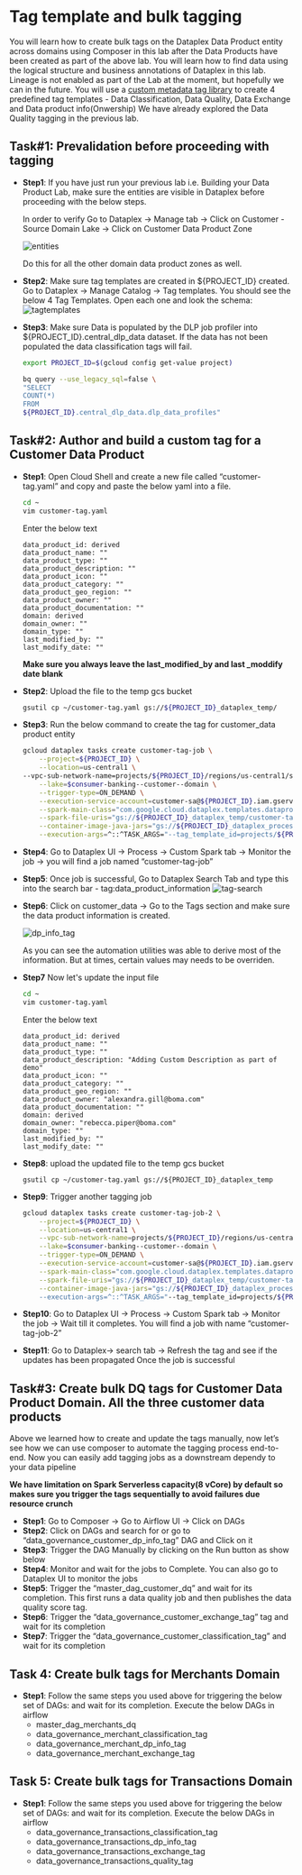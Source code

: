 #  Tag template and bulk tagging
You will learn how to create bulk tags on the Dataplex Data Product entity across domains using Composer in this lab after the Data Products have been created as part of the above lab. You will learn how to find data using the logical structure and business annotations of Dataplex in this lab. Lineage is not enabled as part of the Lab at the moment, but hopefully we can in the future. You will use a [custom metadata tag library](https://github.com/mansim07/datamesh-templates/tree/main/metadata-tagmanager) to create 4 predefined tag templates - Data Classification, Data Quality, Data Exchange and Data product info(Onwership)
We have already explored the Data Quality tagging in the previous lab. 



## Task#1: Prevalidation before proceeding with tagging 

- **Step1**: If you have just run your previous lab i.e. Building your Data Product Lab, make sure the entities are visible in Dataplex before proceeding with the below steps.

    In order to verify Go to Dataplex  → Manage tab → Click on Customer - Source Domain Lake → Click on Customer Data Product Zone

    ![entities](/lab6/resources/imgs/entities_screnshot.png)

    Do this for all the other domain data product zones as well. 

- **Step2**: Make sure tag templates are created in ${PROJECT_ID}  created. Go to Dataplex → Manage Catalog → Tag templates. You should see the below 4 Tag Templates. Open each one and look the schema: 
     ![tagtemplates](/lab6/resources/imgs/tag_templates.png)

- **Step3**: Make sure Data is populated by the DLP job profiler into ${PROJECT_ID}.central_dlp_data dataset. If the data has not been populated the data classification tags will fail. 
    ```bash 
    export PROJECT_ID=$(gcloud config get-value project)

    bq query --use_legacy_sql=false \
    "SELECT
    COUNT(*)
    FROM
    ${PROJECT_ID}.central_dlp_data.dlp_data_profiles"
    ```


## Task#2: Author and build a custom tag for a Customer Data Product 

- **Step1**: Open Cloud Shell and create a new file called “customer-tag.yaml” and copy and paste the below yaml into a file.

    ```bash 
    cd ~
    vim customer-tag.yaml
    ``` 
    Enter the below text 
    ```
    data_product_id: derived
    data_product_name: ""
    data_product_type: ""
    data_product_description: ""
    data_product_icon: ""
    data_product_category: ""
    data_product_geo_region: ""
    data_product_owner: ""
    data_product_documentation: ""
    domain: derived
    domain_owner: ""
    domain_type: ""
    last_modified_by: ""
    last_modify_date: ""
    ```

    **Make sure you always leave the last_modified_by and last _moddify date blank**

- **Step2**: Upload the file to the temp gcs bucket

    ```bash 
    gsutil cp ~/customer-tag.yaml gs://${PROJECT_ID}_dataplex_temp/
    ```

-  **Step3**: Run the below command to create the tag for customer_data product entity 

    ```bash 
    gcloud dataplex tasks create customer-tag-job \
        --project=${PROJECT_ID} \
        --location=us-central1 \
    --vpc-sub-network-name=projects/${PROJECT_ID}/regions/us-central1/subnetworks/default \
        --lake=$consumer-banking--customer--domain \
        --trigger-type=ON_DEMAND \
        --execution-service-account=customer-sa@${PROJECT_ID}.iam.gserviceaccount.com \
        --spark-main-class="com.google.cloud.dataplex.templates.dataproductinformation.DataProductInfo" \
        --spark-file-uris="gs://${PROJECT_ID}_dataplex_temp/customer-tag.yaml" \
        --container-image-java-jars="gs://${PROJECT_ID}_dataplex_process/common/tagmanager-1.0-SNAPSHOT.jar" \
        --execution-args=^::^TASK_ARGS="--tag_template_id=projects/${PROJECT_ID}/locations/us-central1/tagTemplates/data_product_information, --project_id=${PROJECT_ID},--location=us-central1,--lake_id=consumer-banking--customer--domain,--zone_id=customer-data-product-zone,--entity_id=customer_data,--input_file=customer-tag.yaml"

    ```

- **Step4**: Go to Dataplex UI → Process → Custom Spark tab → Monitor the job → you will find a job named “customer-tag-job”

- **Step5**: Once job is successful, Go to Dataplex Search Tab and type this into the search bar - tag:data_product_information
    ![tag-search](/lab6/resources/imgs/tag-search.png)
- **Step6**: Click on customer_data -> Go to the Tags section and make sure the data product information is created.

    ![dp_info_tag](/lab6/resources/imgs/dp_info_tag.png)

    As you can see the automation utilities was able to derive most of the information. But at times, certain values may needs to be overriden. 

- **Step7** Now let's update the input file 

    ```bash 
    cd ~
    vim customer-tag.yaml
    ```

    Enter the below text
    ```
    data_product_id: derived
    data_product_name: ""
    data_product_type: ""
    data_product_description: "Adding Custom Description as part of demo"
    data_product_icon: ""
    data_product_category: ""
    data_product_geo_region: ""
    data_product_owner: "alexandra.gill@boma.com"
    data_product_documentation: ""
    domain: derived
    domain_owner: "rebecca.piper@boma.com"
    domain_type: ""
    last_modified_by: ""
    last_modify_date: ""
    ```

- **Step8**: upload the updated file to the temp gcs bucket 

    ```
    gsutil cp ~/customer-tag.yaml gs://${PROJECT_ID}_dataplex_temp
    ```

- **Step9**: Trigger another tagging job 

    ```bash 
    gcloud dataplex tasks create customer-tag-job-2 \
        --project=${PROJECT_ID} \
        --location=us-central1 \
        --vpc-sub-network-name=projects/${PROJECT_ID}/regions/us-central1/subnetworks/default \
        --lake=$consumer-banking--customer--domain \
        --trigger-type=ON_DEMAND \
        --execution-service-account=customer-sa@${PROJECT_ID}.iam.gserviceaccount.com \
        --spark-main-class="com.google.cloud.dataplex.templates.dataproductinformation.DataProductInfo" \
        --spark-file-uris="gs://${PROJECT_ID}_dataplex_temp/customer-tag.yaml" \
        --container-image-java-jars="gs://${PROJECT_ID}_dataplex_process/common/tagmanager-1.0-SNAPSHOT.jar"" \
        --execution-args=^::^TASK_ARGS="--tag_template_id=projects/${PROJECT_ID}/locations/us-central1/tagTemplates/data_product_information, --project_id=${PROJECT_ID},--location=us-central1,--lake_id=consumer-banking--customer--domain,--zone_id=customer-data-product-zone,--entity_id=customer_data,--input_file=customer-tag.yaml"
    ```

- **Step10**:  Go to Dataplex UI → Process → Custom Spark tab → Monitor the job -> Wait till it completes. You will find a job with name “customer-tag-job-2” 

- **Step11**:  Go to Dataplex-> search tab -> Refresh the tag and see if the updates has been propagated Once the job is successful 


## Task#3: Create bulk DQ tags for Customer Data Product Domain. All the three customer data products
Above we learned how to create and update the tags manually, now let’s see how we can use composer to automate the tagging process end-to-end. Now you can easily add tagging jobs as a downstream dependy to your data pipeline 

**We have limitation on Spark Serverless capacity(8 vCore)  by default so makes sure you trigger the tags sequentially to avoid failures due  resource crunch**

- **Step1**: Go to Composer → Go to Airflow UI → Click on DAGs 
- **Step2**: Click on DAGs and search for or go to  “data_governance_customer_dp_info_tag” DAG and Click on it 
- **Step3**: Trigger the DAG Manually by clicking on the Run button as show below
- **Step4**: Monitor and wait for the jobs to Complete. You can also go to Dataplex UI to monitor the jobs 
- **Step5**: Trigger the “master_dag_customer_dq”  and wait for its completion. This first runs a data quality job and then publishes the data quality score tag. 
- **Step6**: Trigger the “data_governance_customer_exchange_tag” tag and wait for its completion 
- **Step7**: Trigger the  “data_governance_customer_classification_tag” and wait for its completion 	


## Task 4: Create bulk tags for Merchants Domain

- **Step1**: Follow the same steps you used above for triggering the below set of DAGs: and wait for its completion. Execute the below DAGs in airflow 
    - master_dag_merchants_dq
    - data_governance_merchant_classification_tag
    - data_governance_merchant_dp_info_tag
    - data_governance_merchant_exchange_tag


## Task 5: Create bulk tags for Transactions Domain

- **Step1**: Follow the same steps you used above for triggering the below set of DAGs: and wait for its completion. Execute the below DAGs in airflow
    - data_governance_transactions_classification_tag
    - data_governance_transactions_dp_info_tag
    - data_governance_transactions_exchange_tag
    - data_governance_transactions_quality_tag


 
 


